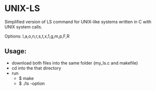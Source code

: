 # UNIX-LS

Simplified version of LS command for UNIX-like systems written in C with UNIX system calls.

Options: l,a,o,n,r,s,t,x,1,g,m,p,F,R

## Usage:

- download both files into the same folder (my_ls.c and makefile)
- cd into the that directory
- run 
    - $ make
    - $ ./ls -option
    
 


